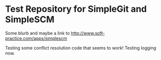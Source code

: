 Test Repository for SimpleGit and SimpleSCM
====
Some blurb and maybe a link to http://www.soft-practice.com/apps/simplescm

Testing some conflict resolution code that seems to work!
Testing logging now.
